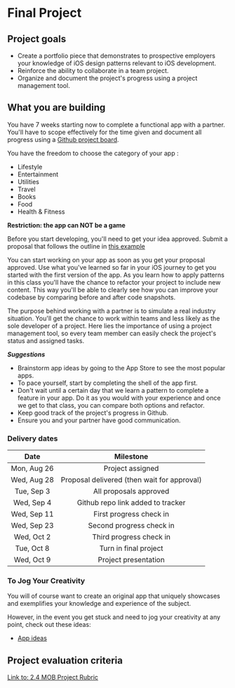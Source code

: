 # Final Project

## Project goals

- Create a portfolio piece that demonstrates to prospective employers your knowledge of iOS design patterns relevant to iOS development.
- Reinforce the ability to collaborate in a team project.
- Organize and document the project's progress using a project management tool.

## What you are building

You have 7 weeks starting now to complete a functional app with a partner. You'll have to scope effectively for the time given and document all progress using a [Github project board](https://help.github.com/en/articles/about-project-boards).

You have the freedom to choose the category of your app :

- Lifestyle
- Entertainment
- Utilities
- Travel
- Books
- Food
- Health & Fitness

**Restriction: the app can NOT be a game**

Before you start developing, you'll need to get your idea approved. Submit a proposal that follows the outline in [this example]

[this example]: Assignments/ProposalExample.md

You can start working on your app as soon as you get your proposal approved. Use what you've learned so far in your iOS journey to get you started with the first version of the app. As you learn how to apply patterns in this class you'll have the chance to refactor your project to include new content. This way you'll be able to clearly see how you can improve your codebase by comparing before and after code snapshots.

The purpose behind working with a partner is to simulate a real industry situation. You'll get the chance to work within teams and less likely as the sole developer of a project. Here lies the importance of using a project management tool, so every team member can easily check the project's status and assigned tasks.


__*Suggestions*__
- Brainstorm app ideas by going to the App Store to see the most popular apps.
- To pace yourself, start by completing the shell of the app first.
- Don't wait until a certain day that we learn a pattern to complete a feature in your app. Do it as you would with your experience and once we get to that class, you can compare both options and refactor.
- Keep good track of the project's progress in Github.
- Ensure you and your partner have good communication.

### Delivery dates
|          Date          |                 Milestone                 |
|:----------------------:|:---------------------------------------:  |
|  Mon, Aug 26           | Project assigned                          |
|  Wed, Aug 28           | Proposal delivered (then wait for approval)|
|  Tue, Sep 3            | All proposals approved                     |
|  Wed, Sep 4            | Github repo link added to tracker          |
|  Wed, Sep 11           | First progress check in                    |
|  Wed, Sep 23           | Second progress check in                   |
|  Wed, Oct 2            | Third progress check in                    |
|  Tue, Oct 8            | Turn in final project                      |
|  Wed, Oct 9            | Project presentation                       |

### To Jog Your Creativity

You will of course want to create an original app that uniquely showcases and exemplifies your knowledge and experience of the subject.

However, in the event you get stuck and need to jog your creativity at any point, check out these ideas:

- [App ideas](https://blog.bitsrc.io/15-app-ideas-to-build-and-level-up-your-coding-skills-28612c72a3b1)


## Project evaluation criteria

[Link to: 2.4 MOB Project Rubric](https://docs.google.com/document/d/1qKSs3S4QlhD_6QpkSsQKtzIdp2lCouEmoRVxvJDvhI0/edit)

<!-- TODO:
  - Rubric needs modified to fit:
https://docs.google.com/document/d/1qKSs3S4QlhD_6QpkSsQKtzIdp2lCouEmoRVxvJDvhI0/edit
  -->
